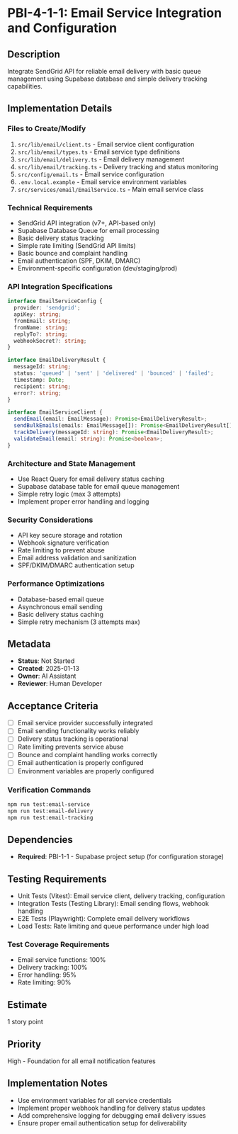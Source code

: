 # PBI-4-1-1: Email Service Integration and Configuration

## Description

Integrate SendGrid API for reliable email delivery with basic queue management using Supabase database and simple
delivery tracking capabilities.

## Implementation Details

### Files to Create/Modify

1. `src/lib/email/client.ts` - Email service client configuration
2. `src/lib/email/types.ts` - Email service type definitions
3. `src/lib/email/delivery.ts` - Email delivery management
4. `src/lib/email/tracking.ts` - Delivery tracking and status monitoring
5. `src/config/email.ts` - Email service configuration
6. `.env.local.example` - Email service environment variables
7. `src/services/email/EmailService.ts` - Main email service class

### Technical Requirements

- SendGrid API integration (v7+, API-based only)
- Supabase Database Queue for email processing
- Basic delivery status tracking
- Simple rate limiting (SendGrid API limits)
- Basic bounce and complaint handling
- Email authentication (SPF, DKIM, DMARC)
- Environment-specific configuration (dev/staging/prod)

### API Integration Specifications

```typescript
interface EmailServiceConfig {
  provider: 'sendgrid';
  apiKey: string;
  fromEmail: string;
  fromName: string;
  replyTo?: string;
  webhookSecret?: string;
}

interface EmailDeliveryResult {
  messageId: string;
  status: 'queued' | 'sent' | 'delivered' | 'bounced' | 'failed';
  timestamp: Date;
  recipient: string;
  error?: string;
}

interface EmailServiceClient {
  sendEmail(email: EmailMessage): Promise<EmailDeliveryResult>;
  sendBulkEmails(emails: EmailMessage[]): Promise<EmailDeliveryResult[]>;
  trackDelivery(messageId: string): Promise<EmailDeliveryResult>;
  validateEmail(email: string): Promise<boolean>;
}
```

### Architecture and State Management

- Use React Query for email delivery status caching
- Supabase database table for email queue management
- Simple retry logic (max 3 attempts)
- Implement proper error handling and logging

### Security Considerations

- API key secure storage and rotation
- Webhook signature verification
- Rate limiting to prevent abuse
- Email address validation and sanitization
- SPF/DKIM/DMARC authentication setup

### Performance Optimizations

- Database-based email queue
- Asynchronous email sending
- Basic delivery status caching
- Simple retry mechanism (3 attempts max)

## Metadata

- **Status**: Not Started
- **Created**: 2025-01-13
- **Owner**: AI Assistant
- **Reviewer**: Human Developer

## Acceptance Criteria

- [ ] Email service provider successfully integrated
- [ ] Email sending functionality works reliably
- [ ] Delivery status tracking is operational
- [ ] Rate limiting prevents service abuse
- [ ] Bounce and complaint handling works correctly
- [ ] Email authentication is properly configured
- [ ] Environment variables are properly configured

### Verification Commands

```bash
npm run test:email-service
npm run test:email-delivery
npm run test:email-tracking
```

## Dependencies

- **Required**: PBI-1-1 - Supabase project setup (for configuration storage)

## Testing Requirements

- Unit Tests (Vitest): Email service client, delivery tracking, configuration
- Integration Tests (Testing Library): Email sending flows, webhook handling
- E2E Tests (Playwright): Complete email delivery workflows
- Load Tests: Rate limiting and queue performance under high load

### Test Coverage Requirements

- Email service functions: 100%
- Delivery tracking: 100%
- Error handling: 95%
- Rate limiting: 90%

## Estimate

1 story point

## Priority

High - Foundation for all email notification features

## Implementation Notes

- Use environment variables for all service credentials
- Implement proper webhook handling for delivery status updates
- Add comprehensive logging for debugging email delivery issues
- Ensure proper email authentication setup for deliverability
